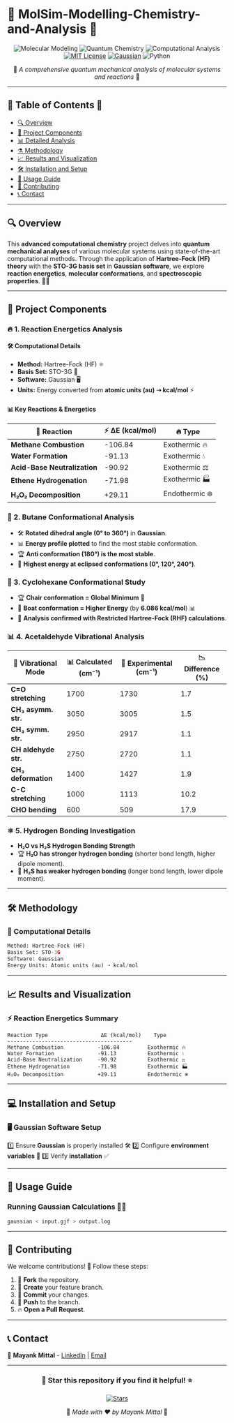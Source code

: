 # 🧬 MolSim-Modelling-Chemistry-and-Analysis 🔬

<div align="center">

![Molecular Modeling](https://img.shields.io/badge/Molecular-Modeling-brightgreen)
![Quantum Chemistry](https://img.shields.io/badge/Quantum-Chemistry-blue)
![Computational Analysis](https://img.shields.io/badge/Computational-Analysis-red)
[![MIT License](https://img.shields.io/badge/License-MIT-green.svg)](https://choosealicense.com/licenses/mit/)
[![Gaussian](https://img.shields.io/badge/Gaussian-Software-orange.svg)](https://gaussian.com/)
![Python](https://img.shields.io/badge/Python-3776AB?style=flat&logo=python&logoColor=white)

🚀 *A comprehensive quantum mechanical analysis of molecular systems and reactions* 🎯

</div>

---

## 📌 Table of Contents 📜
- [🔍 Overview](#-overview)
- [🧪 Project Components](#-project-components)
- [📊 Detailed Analysis](#-detailed-analysis)
- [⚗️ Methodology](#%EF%B8%8F-methodology)
- [📈 Results and Visualization](#-results-and-visualization)
- [🛠️ Installation and Setup](#-installation-and-setup)
- [📖 Usage Guide](#-usage-guide)
- [🤝 Contributing](#-contributing)
- [📞 Contact](#-contact)

---

## 🔍 Overview

This **advanced computational chemistry** project delves into **quantum mechanical analyses** of various molecular systems using state-of-the-art computational methods. Through the application of **Hartree-Fock (HF) theory** with the **STO-3G basis set** in **Gaussian software**, we explore **reaction energetics**, **molecular conformations**, and **spectroscopic properties**. 🧬✨

---

## 🧪 Project Components

### 🔥 1. Reaction Energetics Analysis

#### 🛠 Computational Details
- **Method:** Hartree-Fock (HF) ⚛️
- **Basis Set:** STO-3G 📏
- **Software:** Gaussian 🖥️
- **Units:** Energy converted from **atomic units (au) ➝ kcal/mol** ⚡

#### 📊 Key Reactions & Energetics
| 🧪 Reaction | ⚡ ΔE (kcal/mol) | 🔥 Type |
|------------|----------------|---------|
| **Methane Combustion** | -106.84 | Exothermic 🔥 |
| **Water Formation** | -91.13 | Exothermic 💧 |
| **Acid-Base Neutralization** | -90.92 | Exothermic ⚖️ |
| **Ethene Hydrogenation** | -71.98 | Exothermic 🏭 |
| **H₂O₂ Decomposition** | +29.11 | Endothermic ❄️ |

### 🔄 2. Butane Conformational Analysis
- 🛠 **Rotated dihedral angle (0° to 360°)** in **Gaussian**.
- 📊 **Energy profile plotted** to find the most stable conformation.
- 🏆 **Anti conformation (180°) is the most stable**.
- 🚧 **Highest energy at eclipsed conformations (0°, 120°, 240°)**.

### 🔵 3. Cyclohexane Conformational Study
- 🏆 **Chair conformation = Global Minimum** 🎯
- 🚀 **Boat conformation = Higher Energy** (by **6.086 kcal/mol**) 📊
- 🔬 **Analysis confirmed with Restricted Hartree-Fock (RHF) calculations**.

### 📊 4. Acetaldehyde Vibrational Analysis
| 📡 Vibrational Mode | 📊 Calculated (cm⁻¹) | 🧪 Experimental (cm⁻¹) | 📉 Difference (%) |
|-------------------|------------------|----------------|---------------|
| **C=O stretching** | 1700 | 1730 | 1.7 |
| **CH₃ asymm. str.** | 3050 | 3005 | 1.5 |
| **CH₃ symm. str.** | 2950 | 2917 | 1.1 |
| **CH aldehyde str.** | 2750 | 2720 | 1.1 |
| **CH₃ deformation** | 1400 | 1427 | 1.9 |
| **C-C stretching** | 1000 | 1113 | 10.2 |
| **CHO bending** | 600 | 509 | 17.9 |

### ⚛️ 5. Hydrogen Bonding Investigation
- **H₂O vs H₂S Hydrogen Bonding Strength**
- 🏆 **H₂O has stronger hydrogen bonding** (shorter bond length, higher dipole moment).
- 🔬 **H₂S has weaker hydrogen bonding** (longer bond length, lower dipole moment).

---

## 🛠️ Methodology

### 🧬 Computational Details
```python
Method: Hartree-Fock (HF)
Basis Set: STO-3G
Software: Gaussian
Energy Units: Atomic units (au) ➝ kcal/mol
```

---

## 📈 Results and Visualization

### ⚡ Reaction Energetics Summary
```plaintext
Reaction Type                 ΔE (kcal/mol)    Type
----------------------------------------
Methane Combustion           -106.84         Exothermic 🔥
Water Formation              -91.13          Exothermic 💧
Acid-Base Neutralization     -90.92          Exothermic ⚖️
Ethene Hydrogenation         -71.98          Exothermic 🏭
H₂O₂ Decomposition           +29.11          Endothermic ❄️
```

---

## 💻 Installation and Setup

### 🖥 Gaussian Software Setup
1️⃣ Ensure **Gaussian** is properly installed 🛠️
2️⃣ Configure **environment variables** 🔧
3️⃣ Verify **installation** ✅

---

## 📖 Usage Guide

### Running Gaussian Calculations 🏃‍♂️
```bash
gaussian < input.gjf > output.log
```

---

## 🤝 Contributing

We welcome contributions! 🎉 Follow these steps:
1. 🍴 **Fork** the repository.
2. 🌱 **Create** your feature branch.
3. 📝 **Commit** your changes.
4. 🚀 **Push** to the branch.
5. 🔥 **Open a Pull Request**.

---

## 📞 Contact

📧 **Mayank Mittal** - [LinkedIn](#) | [Email](#)

---

<div align="center">

### 🌟 Star this repository if you find it helpful! ⭐

[![Stars](https://img.shields.io/github/stars/yourusername/MolSim-Modelling-Chemistry-and-Analysis?style=social)](https://github.com/yourusername/MolSim-Modelling-Chemistry-and-Analysis/stargazers)

🎯 *Made with ❤️ by Mayank Mittal* 🎯

</div>

